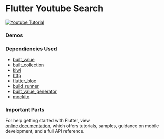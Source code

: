 # Flutter Youtube Search
<a href="https://www.youtube.com/playlist?list=PLB6lc7nQ1n4jtXh6TgCEIO4kCfIT0-NZl">
    <img alt="Youtube Tutorial" src="https://img.shields.io/badge/Type-Youtube%20Tutorial-red" />
</a>

### Demos

### Dependiencies Used
- [built_value](https://pub.dev/packages/built_value)
- [built_collection](https://pub.dev/packages/built_collection)
- [kiwi](https://pub.dev/packages/kiwi)
- [http](https://pub.dev/packages/http)
- [flutter_bloc](https://pub.dev/packages/flutter_bloc)
- [build_runner](https://pub.dev/packages/build_runner)
- [built_value_generator](https://pub.dev/packages/built_value_generator)
- [mockito](https://pub.dev/packages/mockito)

### Important Parts

For help getting started with Flutter, view   
[online documentation](https://flutter.io/docs), which offers tutorials, 
samples, guidance on mobile development, and a full API reference.